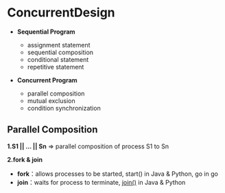 # ConcurrentDesign
- **Sequential Program**
  - assignment statement
  - sequential composition
  - conditional statement
  - repetitive statement
  
- **Concurrent Program**
  - parallel composition
  - mutual exclusion
  - condition synchronization

## Parallel Composition

**1.S1 || ... || Sn** => parallel composition of process S1 to Sn

**2.fork & join**
  - **fork**：allows processes to be started, start() in Java & Python, go in go
  - **join**：waits for process to terminate, [join()](https://www.geeksforgeeks.org/joining-threads-in-java/) in Java & Python
